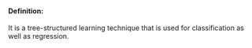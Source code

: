 #### Definition:
It is a tree-structured learning technique that is used for classification as well as regression.
